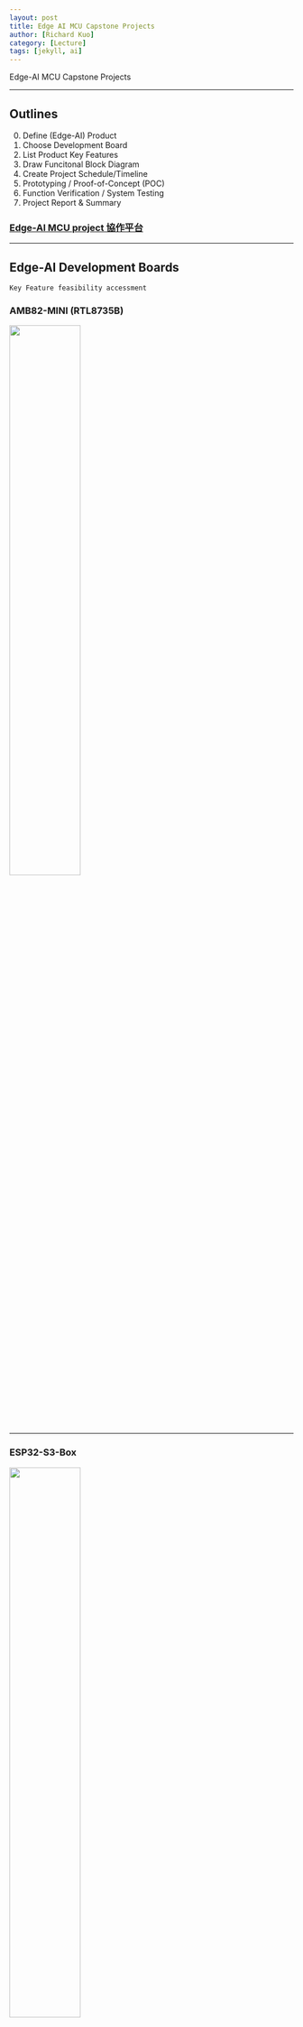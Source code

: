 ```yaml
---
layout: post
title: Edge AI MCU Capstone Projects
author: [Richard Kuo]
category: [Lecture]
tags: [jekyll, ai]
---
```


Edge-AI MCU Capstone Projects

---
## Outlines
0. Define (Edge-AI) Product 
1. Choose Development Board
2. List Product Key Features
3. Draw Funcitonal Block Diagram
4. Create Project Schedule/Timeline
5. Prototyping / Proof-of-Concept (POC)
6. Function Verification / System Testing
7. Project Report & Summary

### [Edge-AI MCU project 協作平台](https://sites.google.com/view/edgeaimcucapstoneproject/%E9%A6%96%E9%A0%81)

---
## Edge-AI Development Boards
`Key Feature feasibility accessment`<br>

### AMB82-MINI (RTL8735B)
<p><img width="50%" height="50%" src="https://www.amebaiot.com/wp-content/uploads/2023/03/amb82_mini.png"></p>

---
### ESP32-S3-Box
<p><img width="50%" height="50%" src="https://img.fruugo.com/product/8/09/911185098_max.jpg"></p>

---
### [RPi4](https://rkuo2000.github.io/Robotics/lecture/2022/11/01/Raspberry-Pi.html) 
![](https://www.taiwansensor.com.tw/wp-content/uploads/2020/04/RPI-006544-7-600x366.jpg) 

---
### [Jeson-Nano](https://developer.nvidia.com/embedded/learn/get-started-jetson-nano-devkit)
![](https://robotkingdom.com.tw/wp-content/uploads/2020/10/Nano2GB_3QTR_Front-Right_S-scaled-510x510.jpg)

---
## Capstone Projects

<table>
<tr><th>Project Type        </th><th>Applications   </th><th>Peripherals </th><th>AI Feature          </th><th>required NN models/APIs</th></tr>
<tr><td>AIoT</td><td>Smart Appliance</td><td>Camera      </td><td>Food Classification</td><td> CNN </td></tr>
<tr><td>AIoT</td><td>Recycle Machine</td><td>Camera      </td><td>Garbage Classification</td><td> CNN </td></tr>
<tr><td>AIoT</td><td>Fish Tank</td><td>Camera </td><td>Fish Detection </td><td>YOLOv4/v7 </td></tr>
<tr><td>Autonomous Driving  </td><td>Toy Car </td><td>Camera </td><td>Pothole Detection     </td><td>YOLOv4/v7 </td></tr>
<tr><td>Autonomous Driving  </td><td>Toy Car </td><td>Camera+IMU</td><td>Navigation (VIO Fusion)</td><td> **Jetson-Nano** </td></tr>
<tr><td>eToy</td><td>Electric Pet </td><td>Camera+Mic</td><td>Audio+Object+Emotion</td><td>Audio+ObjDet+FER</td></tr>
<tr><td>Reinforcement Learning</td><td>Toy Car</td><td>Camera+IR Ranger</td><td>Reinforcement Learning</td><td> RL-DQN </td></tr>
<tr><td>Reinforcement Learning</td><td>Toy Car</td><td>Camera+IMU</td><td>Autonomous Driving   </td><td> RL End-to-End learning </td></tr>
<tr><td>VR/AR </td><td>Virtual Sports</td><td>IMU (MPU6050) </td><td>Gesture Recognition</td><td>CNN </td></tr>
<tr><td>Generative AI</td><td>Portable ChatGPT</td><td>camera/mic + TFT-LCD</td><td>Audio/Image</td><td>Audio-to-Https</td></tr>
<tr><td>Generative AI</td><td>Wearable ChatGPT</td><td>camera/mic + TFT-LCD</td><td>Audio/Image/Gesture/Touch</td><td> multimodal inputs </td></tr>
</table>

---
### EVBs & Peripherlas
<table>
<tr>
<td><img src="https://gcs.rimg.com.tw/g2/f/37/24/21713666818852_729.jpg"></td>
</tr>
<tr>
<td><img src="https://gcs.rimg.com.tw/g4/b3e/53c/jill670522/f/7a/76/22407795079798_688.jpg"></td>
<td><img src="https://gcs.rimg.com.tw/g4/e40/afa/jif9j8j8/f/3d/2a/22347200521514_469.jpg"></td>
<td><img src="https://gcs.rimg.com.tw/g9/3c3/78b/ff742155456/d/4e/22139378684238_637.jpg"></td>
<td><img src="https://gcs.rimg.com.tw/g5/cad/e0b/davidhadson493/f/43/3d/22347198425917_866.jpg"></td>
</tr>
<tr>
<td><img src="https://mm.digikey.com/Volume0/opasdata/d220001/medias/images/2869/MFG_ESP32-S3-BOX.jpg"></td>
<td><img src="https://gcs.rimg.com.tw/g1/f/b4/cd/22326084867277_915.jpg"></td>
</tr>
</table>

---
## References:

### [Autonomous Indoor Robot Navigation](https://arxiv.org/abs/2005.13857)
![](https://d3i71xaburhd42.cloudfront.net/8a47843c2e664e5e7e218e2d891726d023619403/3-Figure4-1.png)

---
### [Carla-Gym](https://github.com/PacktPublishing/Hands-On-Intelligent-Agents-with-OpenAI-Gym/tree/master/ch7#2-carla-gym)
![](https://user-images.githubusercontent.com/4770482/149642030-9a5fc2b0-9268-45cc-9328-04f2b2e423e6.gif)

---
### [End-to-end Reinforcement Learning of Robotic Manipulation with Robust Keypoints Representation](https://arxiv.org/pdf/2202.06027.pdf)
![](https://github.com/rkuo2000/EdgeAI-course/blob/main/images/End-to-End_Reinforcement_Learning.png?raw=true)

---
### [JacFit](https://jacfit.com.tw)
![](https://cdn.shopify.com/s/files/1/0754/8459/4494/files/2024JanBundleTop_d_zh.webp?v=1705390716)

---
### [ESP32-S3-Box](https://www.espressif.com/en/news/ESP32-S3-BOX_video) 
[Unleashing the Power of OpenAI and ESP-BOX](https://blog.espressif.com/unleashing-the-power-of-openai-and-esp-box-a-guide-to-fusing-chatgpt-with-espressif-socs-fba0b2d2c4f2)<br>
![](https://gcs.rimg.com.tw/g4/7a7/d13/ymuxcjy8057078/3/6a/8d/22349335696013_508.jpg)

---
### [Rabbit R1](https://www.rabbit.tech/)
<iframe width="1042" height="586" src="https://www.youtube.com/embed/Hy2r7luwS10" title="First Look at Rabbit R1 AI Device" frameborder="0" allow="accelerometer; autoplay; clipboard-write; encrypted-media; gyroscope; picture-in-picture; web-share" allowfullscreen></iframe>

<br>
<br>

*This site was last updated {{ site.time | date: "%B %d, %Y" }}.*


